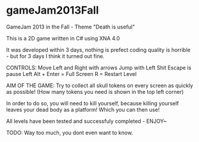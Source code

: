 # gameJam2013Fall
GameJam 2013 in the Fall - Theme "Death is useful"


This is a 2D game written in C# using XNA 4.0

It was developed within 3 days, nothing is prefect coding quality is horrible - but for 3 days I think it turned out fine.

CONTROLS:
Move Left and Right with arrows
Jump with Left Shit
Escape is pause
Left Alt + Enter = Full Screen
R = Restart Level

AIM OF THE GAME:
Try to collect all skull tokens on every screen as quickly as possible! 
(How many tokens you need is shown in the top left corner)

In order to do so, you will need to kill yourself, because killing yourself leaves your dead body
as a platform! Which you can then use!

All levels have been tested and successfuly completed - ENJOY~

TODO:
Way too much, you dont even want to know.
